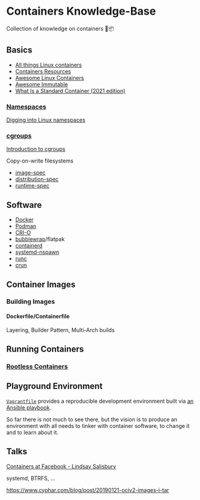 # Containers Knowledge-Base

Collection of knowledge on containers 🐋📦

## Basics

- [All things Linux containers](http://containerz.info/)
- [Containers Resources](https://github.com/cloudfoundry/garden-runc-release/wiki/Containers-Resources)
- [Awesome Linux Containers](https://github.com/Friz-zy/awesome-linux-containers)
- [Awesome Immutable](https://github.com/castrojo/awesome-immutable)
- [What Is a Standard Container (2021 edition)](https://iximiuz.com/en/posts/oci-containers/)

### [Namespaces](https://en.wikipedia.org/wiki/Linux_namespaces)

[Digging into Linux namespaces](https://blog.quarkslab.com/digging-into-linux-namespaces-part-1.html)

### [cgroups](https://en.wikipedia.org/wiki/Cgroups)

[Introduction to cgroups](https://0xax.gitbooks.io/linux-insides/content/Cgroups/linux-cgroups-1.html)

Copy-on-write filesystems

- [image-spec](https://github.com/opencontainers/image-spec)
- [distribution-spec](https://github.com/opencontainers/distribution-spec)
- [runtime-spec](https://github.com/opencontainers/runtime-spec)

## Software

- [Docker](https://github.com/docker/cli)
- [Podman](https://github.com/containers/podman)
- [CRI-O](https://github.com/cri-o/cri-o)
- [bubblewrap](https://github.com/containers/bubblewrap)/flatpak
- [containerd](https://github.com/containerd/containerd)
- [systemd-nspawn](https://www.freedesktop.org/software/systemd/man/systemd-nspawn.html)
- [runc](https://github.com/opencontainers/runc)
- [crun](https://github.com/containers/crun)

## Container Images

### Building Images

#### Dockerfile/Containerfile

Layering, Builder Pattern, Multi-Arch builds

## Running Containers

### [Rootless Containers](https://rootlesscontaine.rs/)

## Playground Environment

[`Vagrantfile`](./Vagrantfile) provides a reproducible development environment built via [an Ansible playbook](./playbook.yaml).

So far there is not much to see there, but the vision is to produce an environment with all needs to tinker with container software, to change it and to learn about it.

## Talks

[Containers at Facebook - Lindsay Salisbury](https://youtu.be/_Qc9jBk18w8)

systemd, BTRFS, ...

https://www.cyphar.com/blog/post/20190121-ociv2-images-i-tar
